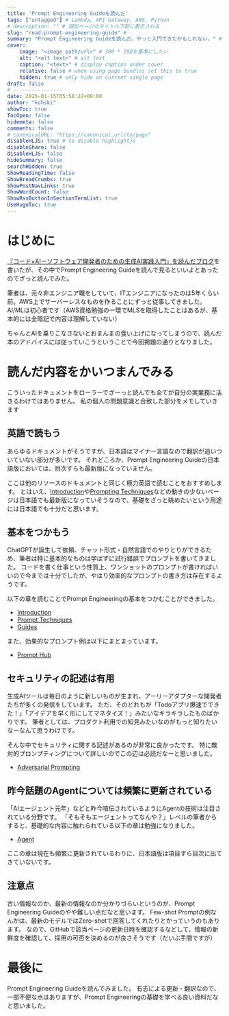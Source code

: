 ```yaml
---
title: 'Prompt Engineering Guideを読んだ'
tags: ["untagged"] # Lambda, API Gateway, AWS, Python
# description: "" # 個別ページのタイトル下部に表示される
slug: "read-prompt-engineering-guide" #
summary: "Prompt Engineering Guideを読んだ。やっと入門できたかもしれない。" # 
cover:
    image: "<image path/url>" # 300 * 180を基準にしたい
    alt: "<alt text>" # alt text
    caption: "<text>" # display caption under cover
    relative: false # when using page bundles set this to true
    hidden: true # only hide on current single page
draft: false
# ----------------
date: 2025-01-15T05:58:22+09:00
author: "kohski"
showToc: true
TocOpen: false
hidemeta: false
comments: false
# canonicalURL: "https://canonical.url/to/page"
disableHLJS: true # to disable highlightjs
disableShare: false
disableHLJS: false
hideSummary: false
searchHidden: true
ShowReadingTime: false
ShowBreadCrumbs: true
ShowPostNavLinks: true
ShowWordCount: false
ShowRssButtonInSectionTermList: true
UseHugoToc: true
---
```


# はじめに


[『コード×AIーソフトウェア開発者のための生成AI実践入門』を読んだブログ](https://kohski.dev/tech/code-by-generative-ai/)を書いたが、その中でPrompt Engineering Guideを読んで見るといいよとあったのでざっと読んでみた。

筆者は、元々非エンジニア職をしていて、ITエンジニアになったのは5年くらい前。AWS上でサーバーレスなものを作ることにずっと従事してきました。
AI/MLは初心者です（AWS資格勉強の一環でMLSを取得したことはあるが、基本的には全暗記で内容は理解していない）

ちゃんとAIを乗りこなさないとおまんまの食い上げになってしまうので、読んだ本のアドバイスには従っていこうということで今回掲題の通りとなりました。


# 読んだ内容をかいつまんでみる

こういったドキュメントをローラーでざーっと読んでも全てが自分の実業務に活きるわけではありません。
私の個人の問題意識と合致した部分をメモしていきます

## 英語で読もう

あらゆるドキュメントがそうですが、日本語はマイナー言語なので翻訳が追いついていない部分が多いです。
それどころか、Prompt Engineering Guideの日本語版においては、目次すらも最新版になっていません。

ここは他のリソースのドキュメントと同じく極力英語で読むことをおすすめします。
とはいえ、[Introduction](https://www.promptingguide.ai/introduction)や[Prompting Techniques](https://www.promptingguide.ai/techniques)などの動きの少ないページは日本語でも最新版になっていそうなので、基礎をざっと眺めたいという用途には日本語でも十分だと思います。


## 基本をつかもう

ChatGPTが誕生して依頼、チャット形式・自然言語でのやりとりができるため、筆者は特に基本的なものは学ばずに試行錯誤でプロンプトを書いてきました。
コードを書く仕事という性質上、ワンショットのプロンプトが書ければいいので今までは十分でしたが、やはり効率的なプロンプトの書き方は存在するようです。

以下の章を読むことでPrompt Engineeringの基本をつかむことができました。

- [Introduction](https://www.promptingguide.ai/introduction)
- [Prompt Techniques](https://www.promptingguide.ai/techniques)
- [Guides](https://www.promptingguide.ai/guides/optimizing-prompts)

また、効果的なプロンプト例は以下にまとまっています。

- [Prompt Hub](https://www.promptingguide.ai/prompts)


## セキュリティの記述は有用

生成AIツールは毎日のように新しいものが生まれ、アーリーアダプターな開発者たちが多くの発信をしています。
ただ、そのどれもが「Todoアプリ爆速でできた！」「アイデアを早く形にしてマネタイズ！」みたいなキラキラしたものばかりです。
筆者としては、プロダクト利用での知見みたいなのがもっと知りたいなーなんて思うわけです。

そんな中でセキュリティに関する記述があるのが非常に良かったです。
特に敵対的プロンプティングについて詳しいのでこの辺は必読だなーと思いました。

- [Adversarial Prompting](https://www.promptingguide.ai/risks/adversarial)


## 昨今話題のAgentについては頻繁に更新されている

「AIエージェント元年」などと昨今喧伝されているようにAgentの技術は注目されている分野です。
「そもそもエージェントってなんや？」レベルの筆者からすると、基礎的な内容に触れられている以下の章は勉強になりました。

- [Agent](https://www.promptingguide.ai/agents)

ここの章は現在も頻繁に更新されているわりに、日本語版は項目すら目次に出てきていないです。

## 注意点

古い情報なのか、最新の情報なのか分かりづらいというのが、Prompt Engineering Guideのやや難しい点だなと思います。
Few-shot Promptの例なんかは、最新のモデルではZero-shotで回答してくれたりとかっていうのもあります。
なので、GitHubで該当ページの更新日時を確認するなどして、情報の新鮮度を確認して、採用の可否を決めるのが良さそうです（だいぶ手間ですが）


# 最後に

Prompt Engineering Guideを読んでみました。
有志による更新・翻訳なので、一部不便な点はありますが、Prompt Engineeringの基礎を学べる良い資料だなと思いました。




